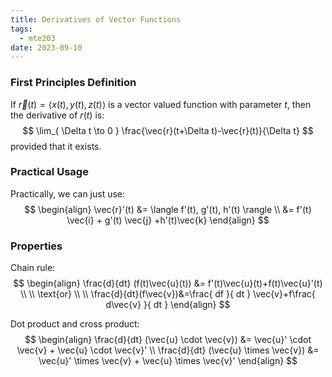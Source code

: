 ```yaml
---
title: Derivatives of Vector Functions
tags:
  - mte203
date: 2023-09-10
---
```

### First Principles Definition
If $\vec{r}(t)=\langle x(t), y(t), z(t) \rangle$ is a vector valued function with parameter $t$, then the derivative of $r(t)$ is:
$$
\lim_{ \Delta t \to 0 } \frac{\vec{r}(t+\Delta t)-\vec{r}(t)}{\Delta t}
$$
provided that it exists.

### Practical Usage
Practically, we can just use:
$$
\begin{align}
\vec{r}'(t) &= \langle f'(t), g'(t), h'(t) \rangle \\
&= f'(t) \vec{i} + g'(t) \vec{j} +h'(t)\vec{k}
\end{align}
$$
### Properties
Chain rule:
$$
\begin{align}
\frac{d}{dt} (f(t)\vec{u}(t)) &= f'(t)\vec{u}(t)+f(t)\vec{u}'(t) \\ \\ \text{or} \\ \\
\frac{d}{dt}(f\vec{v})&=\frac{ df }{ dt } \vec{v}+f\frac{ d\vec{v} }{ dt } 
\end{align}
$$

Dot product and cross product:
$$
\begin{align}
\frac{d}{dt} (\vec{u} \cdot \vec{v}) &= \vec{u}' \cdot \vec{v} + \vec{u} \cdot \vec{v}' \\
\frac{d}{dt} (\vec{u} \times \vec{v}) &= \vec{u}' \times \vec{v} + \vec{u} \times \vec{v}'
\end{align}
$$